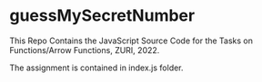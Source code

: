 # guessMySecretNumber
This Repo Contains the JavaScript Source Code for the Tasks on Functions/Arrow Functions, ZURI, 2022.

The assignment is contained in index.js folder.
